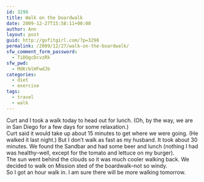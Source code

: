 ```yaml
---
id: 3298
title: Walk on the boardwalk
date: 2009-12-27T15:58:11+00:00
author: Ann
layout: post
guid: http://gofitgirl.com/?p=3298
permalink: /2009/12/27/walk-on-the-boardwalk/
sfw_comment_form_password:
  - TiDOgcDcvzRk
sfw_pwd:
  - MdKrblHFwdJb
categories:
  - diet
  - exercise
tags:
  - travel
  - walk
---
```

Curt and I took a walk today to head out for lunch. (Oh, by the way, we are in San Diego for a few days for some relaxation.)  
Curt said it would take up about 15 minutes to get where we were going. (He walked it last night.) But I don&#8217;t walk as fast as my husband. It took about 30 minutes. We found the Sandbar and had some beer and lunch (nothing I had was healthy&#8211;well, except for the tomato and lettuce on my burger).  
The sun went behind the clouds so it was much cooler walking back. We decided to walk on Mission sted of the boardwalk&#8211;not so windy.  
So I got an hour walk in. I am sure there will be more walking tomorrow.